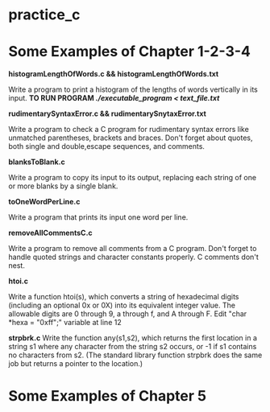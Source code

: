 

# practice_c

# Some Examples of Chapter 1-2-3-4

**histogramLengthOfWords.c && histogramLengthOfWords.txt**

  Write a program to print a histogram of the lengths of words vertically in its input.
  **TO RUN PROGRAM _./executable_program < text_file.txt_**
  
**rudimentarySyntaxError.c && rudimentarySnytaxError.txt**

  Write a program to check a C program for rudimentary syntax errors like unmatched parentheses,
  brackets and braces. Don't forget about quotes, both single and double,escape sequences, and comments.
  
**blanksToBlank.c**

  Write a program to copy its input to its output, replacing each string of one or
  more blanks by a single blank.
  
**toOneWordPerLine.c**

  Write a program that prints its input one word per line.

**removeAllCommentsC.c**

Write a program to remove all comments from a C program. Don't forget to handle quoted strings and character constants properly. C comments don't nest.

**htoi.c**

Write a function htoi(s), which converts a string of hexadecimal digits (including an optional 0x or 0X) into its equivalent integer value.
 The allowable digits are 0 through 9, a through f, and A through F. Edit "char *hexa = "0xff";" variable at line 12

 **strpbrk.c**
 Write the function any(s1,s2), which returns the first location in a string s1 where any character from the string s2 occurs, or -1 if s1 contains no characters from s2. (The standard library function strpbrk does the same job but returns a pointer to the location.)

 # Some Examples of Chapter 5

 